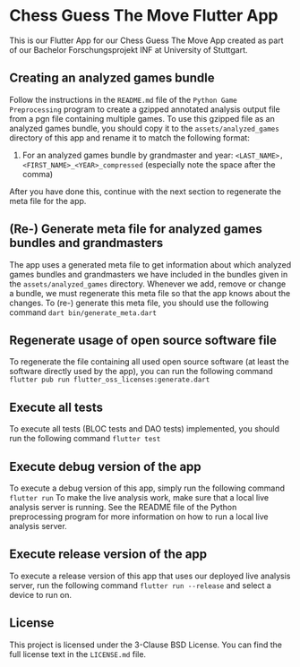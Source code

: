 # Chess Guess The Move Flutter App
This is our Flutter App for our Chess Guess The Move App created as part of our Bachelor Forschungsprojekt INF at University of Stuttgart.

## Creating an analyzed games bundle
Follow the instructions in the ```README.md``` file of the ```Python Game Preprocessing``` program to create a gzipped annotated analysis output file
from a pgn file containing multiple games. To use this gzipped file as an analyzed games bundle, you should copy it to the ```assets/analyzed_games``` directory of this app
and rename it to match the following format:
1. For an analyzed games bundle by grandmaster and year:
```<LAST_NAME>, <FIRST_NAME>_<YEAR>_compressed``` (especially note the space after the comma)

After you have done this, continue with the next section to regenerate the meta file for the app.

## (Re-) Generate meta file for analyzed games bundles and grandmasters
The app uses a generated meta file to get information about which analyzed games bundles and grandmasters
we have included in the bundles given in the ```assets/analyzed_games``` directory. Whenever we add, remove
or change a bundle, we must regenerate this meta file so that the app knows about the changes.
To (re-) generate this meta file, you should use the following command
```dart bin/generate_meta.dart```

## Regenerate usage of open source software file
To regenerate the file containing all used open source software (at least the software directly used by the app), you can run the following command
```flutter pub run flutter_oss_licenses:generate.dart```

## Execute all tests
To execute all tests (BLOC tests and DAO tests) implemented, you should run the following command
```flutter test```

## Execute debug version of the app
To execute a debug version of this app, simply run the following command
```flutter run```
To make the live analysis work, make sure that a local live analysis server is running. See the
README file of the Python preprocessing program for more information on how to run a local live
analysis server.

## Execute release version of the app
To execute a release version of this app that uses our deployed live analysis server, run the following command
```flutter run --release```
and select a device to run on.

## License
This project is licensed under the 3-Clause BSD License. You can find the full license text in the
```LICENSE.md``` file.